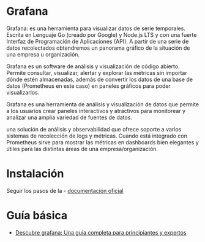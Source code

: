 # Grafana

Grafana: es una herramienta para visualizar datos de serie temporales. Escrita en Lenguaje Go (creado por Google) y Node.js LTS y con una fuerte Interfaz de Programación de Aplicaciones (API). A partir de una serie de datos recolectados obtendremos un panorama gráfico de la situación de una empresa u organización.

Grafana es un software de análisis y visualización de código abierto. Permite consultar, visualizar, alertar y explorar las métricas sin importar dónde estén almacenadas, además de convertir los datos de una base de datos (Prometheus en este caso) en paneles gráficos para poder visualizarlos.

Grafana es una herramienta de análisis y visualización de datos que permite a los usuarios crear paneles interactivos y atractivos para monitorear y analizar una amplia variedad de fuentes de datos.

una solución de análisis y observabilidad que ofrece soporte a varios sistemas de recolección de logs y métricas. Cuando está integrado con Prometheus sirve para mostrar las métricas en dashboards bien elegantes y útiles para las distintas áreas de una empresa/organización.

# Instalación
Seguir los pasos de la - [documentación oficial](https://grafana.com/docs/grafana/latest/setup-grafana/installation/windows/)

# Guía básica
- [Descubre grafana: Una guía completa para principiantes y expertos](https://www.kreactiva.com/servidores/descubre-grafana-una-guia-completa-para-principiantes-y-expertos/)